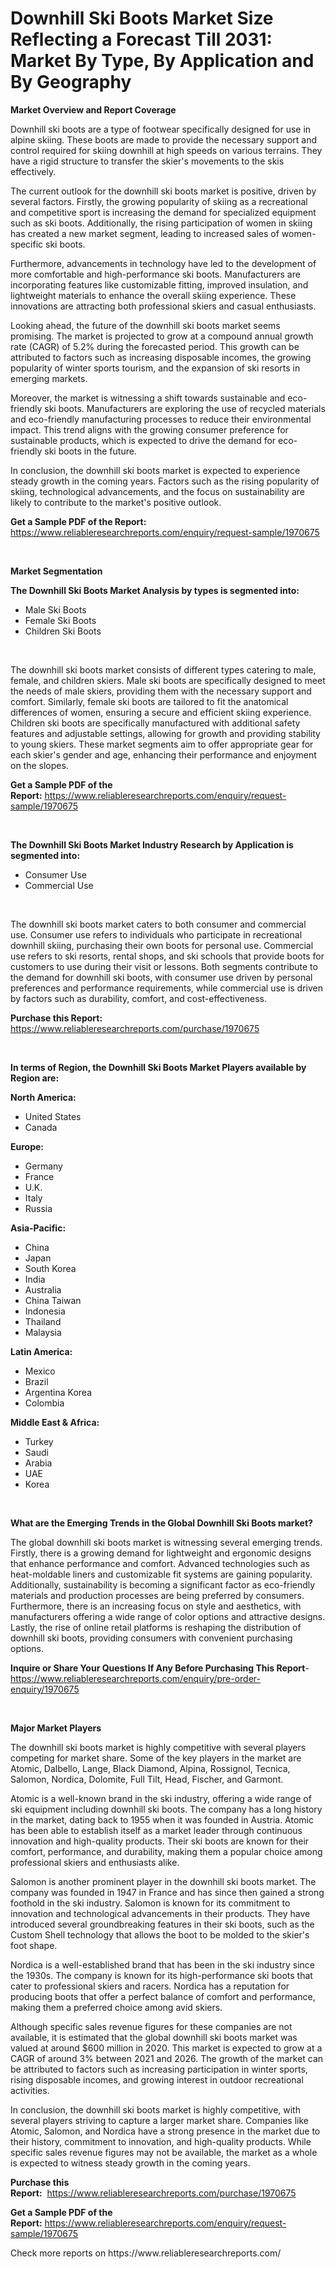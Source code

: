 <p><h1>Downhill Ski Boots Market Size Reflecting a Forecast Till 2031: Market By Type, By Application and By Geography</h1></p><p><strong>Market Overview and Report Coverage</strong></p>
<p><p>Downhill ski boots are a type of footwear specifically designed for use in alpine skiing. These boots are made to provide the necessary support and control required for skiing downhill at high speeds on various terrains. They have a rigid structure to transfer the skier's movements to the skis effectively.</p><p>The current outlook for the downhill ski boots market is positive, driven by several factors. Firstly, the growing popularity of skiing as a recreational and competitive sport is increasing the demand for specialized equipment such as ski boots. Additionally, the rising participation of women in skiing has created a new market segment, leading to increased sales of women-specific ski boots.</p><p>Furthermore, advancements in technology have led to the development of more comfortable and high-performance ski boots. Manufacturers are incorporating features like customizable fitting, improved insulation, and lightweight materials to enhance the overall skiing experience. These innovations are attracting both professional skiers and casual enthusiasts.</p><p>Looking ahead, the future of the downhill ski boots market seems promising. The market is projected to grow at a compound annual growth rate (CAGR) of 5.2% during the forecasted period. This growth can be attributed to factors such as increasing disposable incomes, the growing popularity of winter sports tourism, and the expansion of ski resorts in emerging markets.</p><p>Moreover, the market is witnessing a shift towards sustainable and eco-friendly ski boots. Manufacturers are exploring the use of recycled materials and eco-friendly manufacturing processes to reduce their environmental impact. This trend aligns with the growing consumer preference for sustainable products, which is expected to drive the demand for eco-friendly ski boots in the future.</p><p>In conclusion, the downhill ski boots market is expected to experience steady growth in the coming years. Factors such as the rising popularity of skiing, technological advancements, and the focus on sustainability are likely to contribute to the market's positive outlook.</p></p>
<p><strong>Get a Sample PDF of the Report:</strong> <a href="https://www.reliableresearchreports.com/enquiry/request-sample/1970675">https://www.reliableresearchreports.com/enquiry/request-sample/1970675</a></p>
<p>&nbsp;</p>
<p><strong>Market Segmentation</strong></p>
<p><strong>The Downhill Ski Boots Market Analysis by types is segmented into:</strong></p>
<p><ul><li>Male Ski Boots</li><li>Female Ski Boots</li><li>Children Ski Boots</li></ul></p>
<p>&nbsp;</p>
<p><p>The downhill ski boots market consists of different types catering to male, female, and children skiers. Male ski boots are specifically designed to meet the needs of male skiers, providing them with the necessary support and comfort. Similarly, female ski boots are tailored to fit the anatomical differences of women, ensuring a secure and efficient skiing experience. Children ski boots are specifically manufactured with additional safety features and adjustable settings, allowing for growth and providing stability to young skiers. These market segments aim to offer appropriate gear for each skier's gender and age, enhancing their performance and enjoyment on the slopes.</p></p>
<p><strong>Get a Sample PDF of the Report:</strong>&nbsp;<a href="https://www.reliableresearchreports.com/enquiry/request-sample/1970675">https://www.reliableresearchreports.com/enquiry/request-sample/1970675</a></p>
<p>&nbsp;</p>
<p><strong>The Downhill Ski Boots Market Industry Research by Application is segmented into:</strong></p>
<p><ul><li>Consumer Use</li><li>Commercial Use</li></ul></p>
<p>&nbsp;</p>
<p><p>The downhill ski boots market caters to both consumer and commercial use. Consumer use refers to individuals who participate in recreational downhill skiing, purchasing their own boots for personal use. Commercial use refers to ski resorts, rental shops, and ski schools that provide boots for customers to use during their visit or lessons. Both segments contribute to the demand for downhill ski boots, with consumer use driven by personal preferences and performance requirements, while commercial use is driven by factors such as durability, comfort, and cost-effectiveness.</p></p>
<p><strong>Purchase this Report:</strong>&nbsp; <a href="https://www.reliableresearchreports.com/purchase/1970675">https://www.reliableresearchreports.com/purchase/1970675</a></p>
<p>&nbsp;</p>
<p><strong>In terms of Region, the Downhill Ski Boots Market Players available by Region are:</strong></p>
<p>
    <p> <strong> North America: </strong>
        <ul>
            <li>United States</li>
            <li>Canada</li>
        </ul>
        </p> 
    <p> <strong> Europe: </strong>
        <ul>
            <li>Germany</li>
            <li>France</li>
            <li>U.K.</li>
            <li>Italy</li>
            <li>Russia</li>
        </ul>
        </p> 
    <p> <strong> Asia-Pacific: </strong>
        <ul>
            <li>China</li>
            <li>Japan</li>
            <li>South Korea</li>
            <li>India</li>
            <li>Australia</li>
            <li>China Taiwan</li>
            <li>Indonesia</li>
            <li>Thailand</li>
            <li>Malaysia</li>
        </ul>
        </p> 
    <p> <strong> Latin America: </strong>
        <ul>
            <li>Mexico</li>
            <li>Brazil</li>
            <li>Argentina Korea</li>
            <li>Colombia</li>
        </ul>
        </p> 
    <p> <strong> Middle East & Africa: </strong>
        <ul>
            <li>Turkey</li>
            <li>Saudi</li>
            <li>Arabia</li>
            <li>UAE</li>
            <li>Korea</li>
        </ul>
    </p>
    </p>
<p>&nbsp;</p>
<p><strong>What are the Emerging Trends in the Global Downhill Ski Boots market?</strong></p>
<p><p>The global downhill ski boots market is witnessing several emerging trends. Firstly, there is a growing demand for lightweight and ergonomic designs that enhance performance and comfort. Advanced technologies such as heat-moldable liners and customizable fit systems are gaining popularity. Additionally, sustainability is becoming a significant factor as eco-friendly materials and production processes are being preferred by consumers. Furthermore, there is an increasing focus on style and aesthetics, with manufacturers offering a wide range of color options and attractive designs. Lastly, the rise of online retail platforms is reshaping the distribution of downhill ski boots, providing consumers with convenient purchasing options.</p></p>
<p><strong>Inquire or Share Your Questions If Any Before Purchasing This Report</strong>- <a href="https://www.reliableresearchreports.com/enquiry/pre-order-enquiry/1970675">https://www.reliableresearchreports.com/enquiry/pre-order-enquiry/1970675</a></p>
<p>&nbsp;</p>
<p><strong>Major Market Players</strong></p>
<p><p>The downhill ski boots market is highly competitive with several players competing for market share. Some of the key players in the market are Atomic, Dalbello, Lange, Black Diamond, Alpina, Rossignol, Tecnica, Salomon, Nordica, Dolomite, Full Tilt, Head, Fischer, and Garmont. </p><p>Atomic is a well-known brand in the ski industry, offering a wide range of ski equipment including downhill ski boots. The company has a long history in the market, dating back to 1955 when it was founded in Austria. Atomic has been able to establish itself as a market leader through continuous innovation and high-quality products. Their ski boots are known for their comfort, performance, and durability, making them a popular choice among professional skiers and enthusiasts alike.</p><p>Salomon is another prominent player in the downhill ski boots market. The company was founded in 1947 in France and has since then gained a strong foothold in the ski industry. Salomon is known for its commitment to innovation and technological advancements in their products. They have introduced several groundbreaking features in their ski boots, such as the Custom Shell technology that allows the boot to be molded to the skier's foot shape. </p><p>Nordica is a well-established brand that has been in the ski industry since the 1930s. The company is known for its high-performance ski boots that cater to professional skiers and racers. Nordica has a reputation for producing boots that offer a perfect balance of comfort and performance, making them a preferred choice among avid skiers. </p><p>Although specific sales revenue figures for these companies are not available, it is estimated that the global downhill ski boots market was valued at around $600 million in 2020. This market is expected to grow at a CAGR of around 3% between 2021 and 2026. The growth of the market can be attributed to factors such as increasing participation in winter sports, rising disposable incomes, and growing interest in outdoor recreational activities. </p><p>In conclusion, the downhill ski boots market is highly competitive, with several players striving to capture a larger market share. Companies like Atomic, Salomon, and Nordica have a strong presence in the market due to their history, commitment to innovation, and high-quality products. While specific sales revenue figures may not be available, the market as a whole is expected to witness steady growth in the coming years.</p></p>
<p><strong>Purchase this Report:</strong>&nbsp;&nbsp;<a href="https://www.reliableresearchreports.com/purchase/1970675">https://www.reliableresearchreports.com/purchase/1970675</a></p>
<p></p>
<p><strong>Get a Sample PDF of the Report:</strong>&nbsp;<a href="https://www.reliableresearchreports.com/enquiry/request-sample/1970675">https://www.reliableresearchreports.com/enquiry/request-sample/1970675</a></p>
<p>Check more reports on https://www.reliableresearchreports.com/</p>